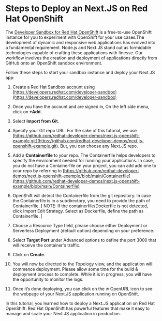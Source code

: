 
# Steps to Deploy an Next.JS on Red Hat OpenShift

The [Developer Sandbox for Red Hat OpenShift](https://developers.redhat.com/developer-sandbox) is a free-to-use OpenShift instance for you to experiment with OpenShift for your use cases.The development of dynamic and responsive web applications has evolved into a fundamental requirement. Node.js and Next.JS stand out as formidable technologies capable of crafting these applications with finesse. Our workflow involves the creation and deployment of applications directly from GitHub onto an OpenShift sandbox environment.

Follow these steps to start your sandbox instance and deploy your Next.JS app:

1.  Create a Red Hat Sandbox account using [https://developers.redhat.com/developer-sandbox](https://developers.redhat.com/developer-sandbox)
    
2.  Once you have the account and are signed in, On the left side menu, click on **+Add**.
    
3.  Select **Import from Git**.
    
4.  Specify your Git repo URL. For the sake of this tutorial, we use [https://github.com/redhat-developer-demos/next.js-openshift-example.git](https://github.com/redhat-developer-demos/next.js-openshift-example.git). But, you can choose any Next.JS repo.
    
5.  Add a **Containerfile** to your repo. The Containerfile helps developers to specify the environment needed for running your applications. In case, you do not have a Containerfile on your project, you can add add one to your repo by referring to [https://github.com/redhat-developer-demos/next.js-openshift-example/blob/main/Containerfile](https://github.com/redhat-developer-demos/next.js-openshift-example/blob/main/Containerfile)
    
6.  OpenShift will detect the Containerfile from the git repository. In case the Containerfile is in a subdirectory, you need to provide the path of Containerfile.
[ NOTE: If the containerfile/Dockerfile is not detected, click Import Edit Strategy. Select as Dockerfile, define the path as Containerfile. ]

7.  Choose a Resource Type field, please choose either Deployment or Serverless Deployment (default option) depending on your preference.
    
8.  Select **Target Port** under Advanced options to define the port 3000 that will receive the container's traffic.
    
9.  Click on **Create**.
    
10.  You will now be directed to the Topology view, and the application will commence deployment. Please allow some time for the build & deployment process to complete. While it is in progress, you will have the opportunity to monitor the logs.
    
11.  Once it’s done deploying, you can click on the **↗** OpenURL icon to see the webpage of your Next.JS application running on OpenShift.
     

In this tutorial, you learned how to deploy a Next.JS application on Red Hat OpenShift. Red Hat OpenShift has powerful features that make it easy to manage and scale your Next.JS application in production.
